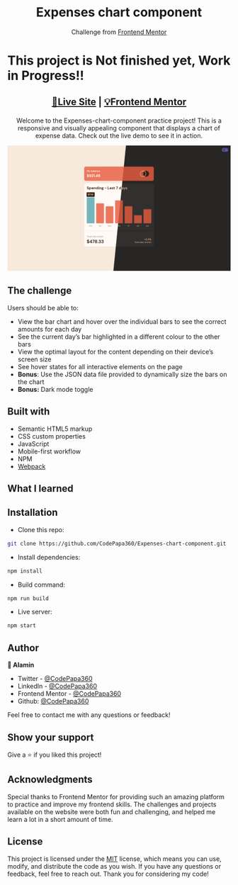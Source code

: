 <h1 align="center">Expenses chart component</h1>
<div align="center">

Challenge from [Frontend Mentor](https://www.frontendmentor.io/profile/CodePapa360)

</div>

# This project is Not finished yet, Work in Progress!!

<h2 align="center">

[🚀Live Site](https://expenses-chart-component-alamin.netlify.app/)
|
[💡Frontend Mentor]()

</h2>

<p align="center">
Welcome to the Expenses-chart-component practice project! This is a responsive and visually appealing component that displays a chart of expense data. Check out the live demo to see it in action.
</p>

<a align="center" href="https://expenses-chart-component-alamin.netlify.app/">

![Screenshot](./screenshots/expenses-chart-component-screenshot-compared-codepapa360.png)

</a>

## The challenge

Users should be able to:

- View the bar chart and hover over the individual bars to see the correct amounts for each day
- See the current day’s bar highlighted in a different colour to the other bars
- View the optimal layout for the content depending on their device’s screen size
- See hover states for all interactive elements on the page
- **Bonus**: Use the JSON data file provided to dynamically size the bars on the chart
- **Bonus:** Dark mode toggle

## Built with

- Semantic HTML5 markup
- CSS custom properties
- JavaScript
- Mobile-first workflow
- NPM
- [Webpack](https://webpack.js.org/)

## What I learned

## Installation

- Clone this repo:

```sh
git clone https://github.com/CodePapa360/Expenses-chart-component.git
```

- Install dependencies:

```sh
npm install
```

- Build command:

```sh
npm run build
```

- Live server:

```sh
npm start
```

## Author

<b>👤 Alamin</b>

- Twitter - [@CodePapa360](https://www.twitter.com/CodePapa360)
- LinkedIn - [@CodePapa360](https://www.linkedin.com/in/codepapa360)
- Frontend Mentor - [@CodePapa360](https://www.frontendmentor.io/profile/CodePapa360)
- Github: [@CodePapa360](https://github.com/codepapa360)

Feel free to contact me with any questions or feedback!

## Show your support

Give a ⭐️ if you liked this project!

## Acknowledgments

Special thanks to Frontend Mentor for providing such an amazing platform to practice and improve my frontend skills. The challenges and projects available on the website were both fun and challenging, and helped me learn a lot in a short amount of time.

## License

This project is licensed under the [MIT](https://github.com/CodePapa360/Expenses-chart-component/blob/main/LICENSE.md) license, which means you can use, modify, and distribute the code as you wish. If you have any questions or feedback, feel free to reach out. Thank you for considering my code!
